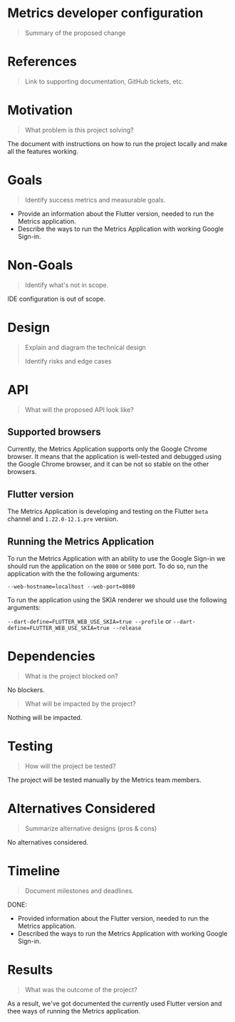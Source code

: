 # Metrics developer configuration

> Summary of the proposed change

# References

> Link to supporting documentation, GitHub tickets, etc.

# Motivation

> What problem is this project solving?

The document with instructions on how to run the project locally and make all the features working.

# Goals

> Identify success metrics and measurable goals.

- Provide an information about the Flutter version, needed to run the Metrics application.
- Describe the ways to run the Metrics Application with working Google Sign-in.

# Non-Goals

> Identify what's not in scope.

IDE configuration is out of scope.

# Design

> Explain and diagram the technical design
>
> Identify risks and edge cases

# API

> What will the proposed API look like?

## Supported browsers

Currently, the Metrics Application supports only the Google Chrome browser. It means that the application is well-tested and debugged using the Google Chrome browser, and it can be not so stable on the other browsers.

## Flutter version

The Metrics Application is developing and testing on the Flutter `beta` channel and `1.22.0-12.1.pre` version.

## Running the Metrics Application

To run the Metrics Application with an ability to use the Google Sign-in we should run the application on the `8080` or `5000` port. To do so, run the application with the the following arguments: 

`--web-hostname=localhost --web-port=8080`

To run the application using the SKIA renderer we should use the following arguments: 

`--dart-define=FLUTTER_WEB_USE_SKIA=true --profile` or `--dart-define=FLUTTER_WEB_USE_SKIA=true --release`

# Dependencies

> What is the project blocked on?

No blockers.

> What will be impacted by the project?

Nothing will be impacted.

# Testing

> How will the project be tested?

The project will be tested manually by the Metrics team members.

# Alternatives Considered

> Summarize alternative designs (pros & cons)

No alternatives considered.

# Timeline

> Document milestones and deadlines.

DONE:

  - Provided information about the Flutter version, needed to run the Metrics application.
  - Described the ways to run the Metrics Application with working Google Sign-in.    

# Results

> What was the outcome of the project?

As a result, we've got documented the currently used Flutter version and thee ways of running the Metrics application.
